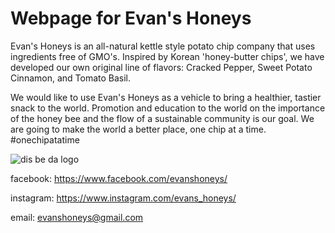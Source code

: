 # Webpage for Evan's Honeys

Evan's Honeys is an all-natural kettle style potato chip company that uses ingredients free of GMO's. Inspired by Korean 'honey-butter chips', we have developed our own original line of flavors: Cracked Pepper, Sweet Potato Cinnamon, and Tomato Basil.

We would like to use Evan's Honeys as a vehicle to bring a healthier, tastier snack to the world. Promotion and education to the world on the importance of the honey bee and the flow of a sustainable community is our goal. We are going to make the world a better place, one chip at a time. #onechipatatime

![dis be da logo](https://scontent-ort2-1.xx.fbcdn.net/v/t1.0-9/13118889_1618879335101595_2710484197253265908_n.jpg?_nc_cat=0&oh=2a70602e199541d4769022659d504665&oe=5C0FE5CF)

facebook: https://www.facebook.com/evanshoneys/

instagram: https://www.instagram.com/evans_honeys/

email: evanshoneys@gmail.com